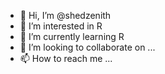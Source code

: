 - 👋 Hi, I’m @shedzenith
- 👀 I’m interested in R
- 🌱 I’m currently learning R
- 💞️ I’m looking to collaborate on ...
- 📫 How to reach me ...

<!---
shedzenith/shedzenith is a ✨ special ✨ repository because its `README.md` (this file) appears on your GitHub profile.
You can click the Preview link to take a look at your changes.
--->
